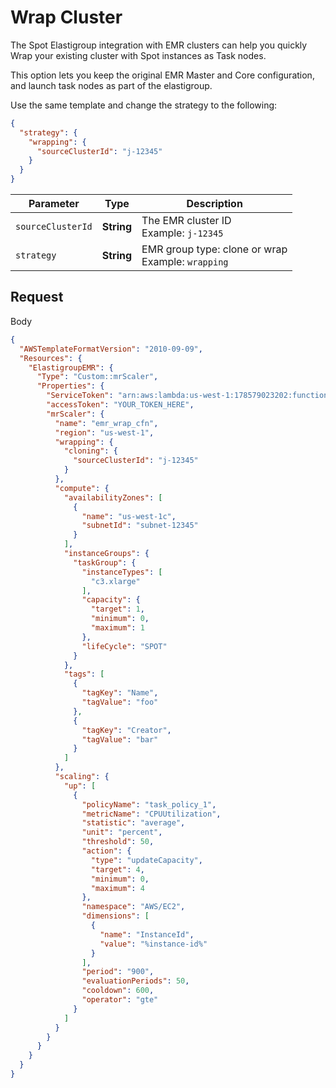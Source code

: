 # Wrap Cluster

The Spot Elastigroup integration with EMR clusters can help you quickly Wrap your existing cluster with Spot instances as Task nodes.

This option lets you keep the original EMR Master and Core configuration, and launch task nodes as part of the elastigroup.

Use the same template and change the strategy to the following:

```json
{
  "strategy": {
    "wrapping": {
      "sourceClusterId": "j-12345"
    }
  }
}
```

|**Parameter**|**Type**|**Description**|
|---|---|---|
|`sourceClusterId`|**String**|The EMR cluster ID<br>Example: `j-12345`|
|`strategy`|**String**|EMR group type: clone or wrap<br>Example: `wrapping`|

## Request

Body

```json
{
  "AWSTemplateFormatVersion": "2010-09-09",
  "Resources": {
    "ElastigroupEMR": {
      "Type": "Custom::mrScaler",
      "Properties": {
        "ServiceToken": "arn:aws:lambda:us-west-1:178579023202:function:spotinst-cloudformation",
        "accessToken": "YOUR_TOKEN_HERE",
        "mrScaler": {
          "name": "emr_wrap_cfn",
          "region": "us-west-1",
          "wrapping": {
            "cloning": {
              "sourceClusterId": "j-12345"
            }
          },
          "compute": {
            "availabilityZones": [
              {
                "name": "us-west-1c",
                "subnetId": "subnet-12345"
              }
            ],
            "instanceGroups": {
              "taskGroup": {
                "instanceTypes": [
                  "c3.xlarge"
                ],
                "capacity": {
                  "target": 1,
                  "minimum": 0,
                  "maximum": 1
                },
                "lifeCycle": "SPOT"
              }
            },
            "tags": [
              {
                "tagKey": "Name",
                "tagValue": "foo"
              },
              {
                "tagKey": "Creator",
                "tagValue": "bar"
              }
            ]
          },
          "scaling": {
            "up": [
              {
                "policyName": "task_policy_1",
                "metricName": "CPUUtilization",
                "statistic": "average",
                "unit": "percent",
                "threshold": 50,
                "action": {
                  "type": "updateCapacity",
                  "target": 4,
                  "minimum": 0,
                  "maximum": 4
                },
                "namespace": "AWS/EC2",
                "dimensions": [
                  {
                    "name": "InstanceId",
                    "value": "%instance-id%"
                  }
                ],
                "period": "900",
                "evaluationPeriods": 50,
                "cooldown": 600,
                "operator": "gte"
              }
            ]
          }
        }
      }
    }
  }
}
```
